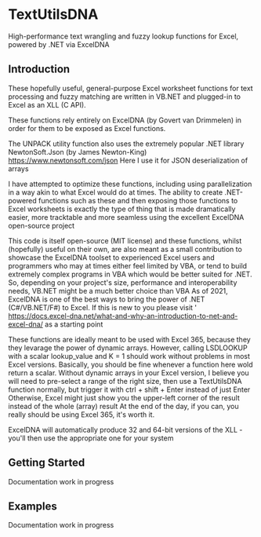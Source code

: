 # TextUtilsDNA
High-performance text wrangling and fuzzy lookup functions for Excel, powered by .NET via ExcelDNA

## Introduction
These hopefully useful, general-purpose Excel worksheet functions for text processing and fuzzy matching 
    are written in VB.NET and plugged-in to Excel as an XLL (C API).

These functions rely entirely on ExcelDNA (by Govert van Drimmelen) in order for them to be exposed as Excel functions.

The UNPACK utility function also uses the extremely popular .NET library NewtonSoft.Json (by James Newton-King)
     https://www.newtonsoft.com/json
     Here I use it for JSON deserialization of arrays

I have attempted to optimize these functions, including using parallelization in a way akin to what Excel would do at times.
The ability to create .NET-powered functions such as these and then exposing those functions to Excel worksheets
    is exactly the type of thing that is made dramatically easier, more tracktable and more seamless 
    using the excellent ExcelDNA open-source project

This code is itself open-source (MIT license) and these functions, whilst (hopefully) useful on their own, are also meant as 
    a small contribution to showcase the ExcelDNA toolset to experienced Excel users and programmers who may at times 
    either feel limited by VBA, or tend to build extremely complex programs in VBA which would be better suited for .NET.
So, depending on your project's size, performance and interoperability needs, VB.NET might be a much better choice than VBA
As of 2021, ExcelDNA is one of the best ways to bring the power of .NET (C#/VB.NET/F#) to Excel. If this is new to you
    please visit ' https://docs.excel-dna.net/what-and-why-an-introduction-to-net-and-excel-dna/ as a starting point

These functions are ideally meant to be used with Excel 365, because they they levarage the power of dynamic arrays.
However, calling LSDLOOKUP with a scalar lookup_value and K = 1 should work without problems in most Excel versions.
    Basically, you should be fine whenever a function here wold return a scalar.
    Without dynamic arrays in your Excel version, I believe you will need to pre-select a range of the right size,
        then use a TextUtilsDNA function normally, but trigger it with ctrl + shift + Enter instead of just Enter
        Otherwise, Excel might just show you the upper-left corner of the result instead of the whole (array) result
    At the end of the day, if you can, you really should be using Excel 365, it's worth it.

ExcelDNA will automatically produce 32 and 64-bit versions of the XLL - you'll then use the appropriate one for your system

## Getting Started

Documentation work in progress

## Examples

Documentation work in progress

